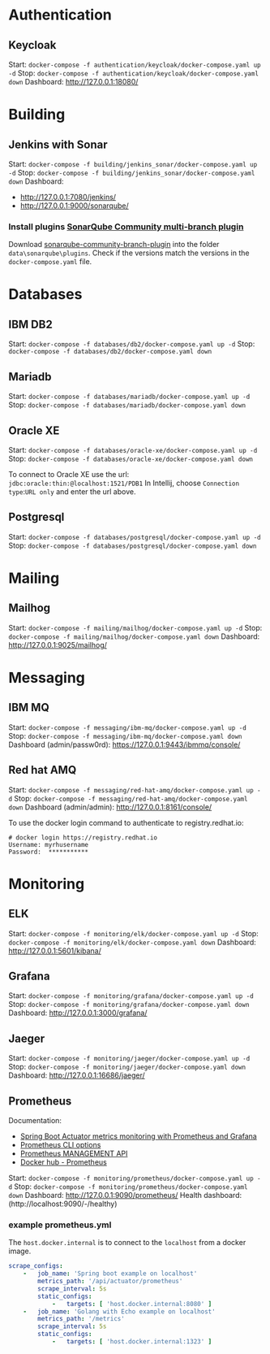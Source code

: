 # Authentication

## Keycloak

Start: `docker-compose -f authentication/keycloak/docker-compose.yaml up -d`
Stop: `docker-compose -f authentication/keycloak/docker-compose.yaml down`
Dashboard: http://127.0.0.1:18080/

# Building

## Jenkins with Sonar

Start: `docker-compose -f building/jenkins_sonar/docker-compose.yaml up -d`
Stop: `docker-compose -f building/jenkins_sonar/docker-compose.yaml down`
Dashboard:

- http://127.0.0.1:7080/jenkins/
- http://127.0.0.1:9000/sonarqube/

### Install plugins [SonarQube Community multi-branch plugin](https://github.com/mc1arke/sonarqube-community-branch-plugin)

Download [sonarqube-community-branch-plugin](https://github.com/mc1arke/sonarqube-community-branch-plugin/releases/download/1.3.2/sonarqube-community-branch-plugin-1.3.2.jar)
into the folder `data\sonarqube\plugins`.
Check if the versions match the versions in the `docker-compose.yaml` file.

# Databases

## IBM DB2

Start: `docker-compose -f databases/db2/docker-compose.yaml up -d`
Stop: `docker-compose -f databases/db2/docker-compose.yaml down`

## Mariadb

Start: `docker-compose -f databases/mariadb/docker-compose.yaml up -d`
Stop: `docker-compose -f databases/mariadb/docker-compose.yaml down`

## Oracle XE

Start: `docker-compose -f databases/oracle-xe/docker-compose.yaml up -d`
Stop: `docker-compose -f databases/oracle-xe/docker-compose.yaml down`

To connect to Oracle XE use the url: `jdbc:oracle:thin:@localhost:1521/PDB1`
In Intellij, choose `Connection type`:`URL only` and enter the url above.

## Postgresql

Start: `docker-compose -f databases/postgresql/docker-compose.yaml up -d`
Stop: `docker-compose -f databases/postgresql/docker-compose.yaml down`

# Mailing

## Mailhog

Start: `docker-compose -f mailing/mailhog/docker-compose.yaml up -d`
Stop: `docker-compose -f mailing/mailhog/docker-compose.yaml down`
Dashboard: http://127.0.0.1:9025/mailhog/

# Messaging

## IBM MQ

Start: `docker-compose -f messaging/ibm-mq/docker-compose.yaml up -d`
Stop: `docker-compose -f messaging/ibm-mq/docker-compose.yaml down`
Dashboard (admin/passw0rd): https://127.0.0.1:9443/ibmmq/console/

## Red hat AMQ

Start: `docker-compose -f messaging/red-hat-amq/docker-compose.yaml up -d`
Stop: `docker-compose -f messaging/red-hat-amq/docker-compose.yaml down`
Dashboard (admin/admin): http://127.0.0.1:8161/console/

To use the docker login command to authenticate to registry.redhat.io:

```shell
# docker login https://registry.redhat.io
Username: myrhusername
Password:  ***********
```

# Monitoring

## ELK

Start: `docker-compose -f monitoring/elk/docker-compose.yaml up -d`
Stop: `docker-compose -f monitoring/elk/docker-compose.yaml down`
Dashboard: http://127.0.0.1:5601/kibana/

## Grafana

Start: `docker-compose -f monitoring/grafana/docker-compose.yaml up -d`
Stop: `docker-compose -f monitoring/grafana/docker-compose.yaml down`
Dashboard: http://127.0.0.1:3000/grafana/

## Jaeger

Start: `docker-compose -f monitoring/jaeger/docker-compose.yaml up -d`
Stop: `docker-compose -f monitoring/jaeger/docker-compose.yaml down`
Dashboard: http://127.0.0.1:16686/jaeger/

## Prometheus

Documentation:

- [Spring Boot Actuator metrics monitoring with Prometheus and Grafana](https://www.callicoder.com/spring-boot-actuator-metrics-monitoring-dashboard-prometheus-grafana/)
- [Prometheus CLI options](https://gist.github.com/0x0I/eec137d55a26a16d836b84cbc186ab52#file-prometheus-cli-options-L18)
- [Prometheus MANAGEMENT API](https://prometheus.io/docs/prometheus/latest/management_api/)
- [Docker hub - Prometheus](https://hub.docker.com/r/prom/prometheus/)

Start: `docker-compose -f monitoring/prometheus/docker-compose.yaml up -d`
Stop: `docker-compose -f monitoring/prometheus/docker-compose.yaml down`
Dashboard: http://127.0.0.1:9090/prometheus/
Health dashboard: (http://localhost:9090/-/healthy)

### example prometheus.yml

The `host.docker.internal` is to connect to the `localhost` from a docker image.

```yaml
scrape_configs:
    -   job_name: 'Spring boot example on localhost'
        metrics_path: '/api/actuator/prometheus'
        scrape_interval: 5s
        static_configs:
            -   targets: [ 'host.docker.internal:8080' ]
    -   job_name: 'Golang with Echo example on localhost'
        metrics_path: '/metrics'
        scrape_interval: 5s
        static_configs:
            -   targets: [ 'host.docker.internal:1323' ]

```
